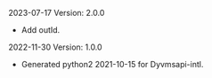 2023-07-17 Version: 2.0.0
- Add outId.

2022-11-30 Version: 1.0.0
- Generated python2 2021-10-15 for Dyvmsapi-intl.

